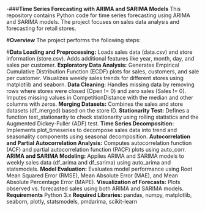 -###**Time Series Forecasting with ARIMA and SARIMA Models**
This repository contains Python code for time series forecasting using ARIMA and SARIMA models. The project focuses on sales data analysis and forecasting for retail stores.

#**Overview**
The project performs the following steps:

#**Data Loading and Preprocessing:**
Loads sales data (data.csv) and store information (store.csv).
Adds additional features like year, month, day, and sales per customer.
**Exploratory Data Analysis:**
Generates Empirical Cumulative Distribution Function (ECDF) plots for sales, customers, and sale per customer.
Visualizes weekly sales trends for different stores using matplotlib and seaborn.
**Data Cleaning:**
Handles missing data by removing rows where stores were closed (Open != 0) and zero sales (Sales != 0).
Imputes missing values in CompetitionDistance with the median and other columns with zeros.
**Merging Datasets:**
Combines the sales and store datasets (df_merged) based on the store ID.
**Stationarity Test:**
Defines a function test_stationarity to check stationarity using rolling statistics and the Augmented Dickey-Fuller (ADF) test.
**Time Series Decomposition:**
Implements plot_timeseries to decompose sales data into trend and seasonality components using seasonal decomposition.
**Autocorrelation and Partial Autocorrelation Analysis:**
Computes autocorrelation function (ACF) and partial autocorrelation function (PACF) plots using auto_corr.
**ARIMA and SARIMA Modeling:**
Applies ARIMA and SARIMA models to weekly sales data (df_arima and df_sarima) using auto_arima and statsmodels.
**Model Evaluation:**
Evaluates model performance using Root Mean Squared Error (RMSE), Mean Absolute Error (MAE), and Mean Absolute Percentage Error (MAPE).
**Visualization of Forecasts:**
Plots observed vs. forecasted sales using both ARIMA and SARIMA models.
**Requirements**
Python 3.x
**Required Libraries:** pandas, numpy, matplotlib, seaborn, plotly, statsmodels, pmdarima, scikit-learn
